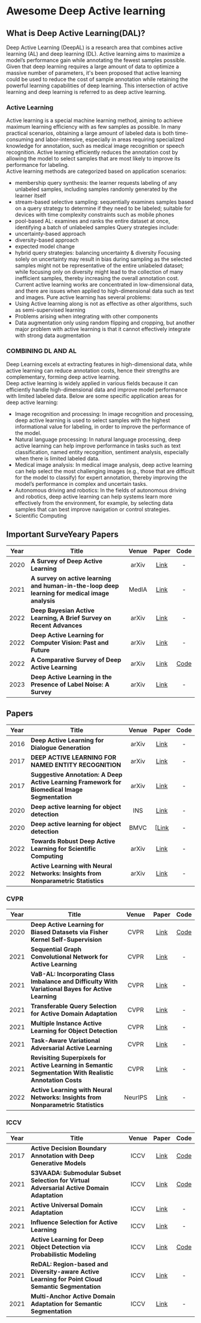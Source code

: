 # Awesome Deep Active learning  
## What is Deep Active Learning(DAL)?  
Deep Active Learning (DeepAL) is a research area that combines active learning (AL) and deep learning (DL). Active learning aims to maximize a model’s performance gain while annotating the fewest samples possible. Given that deep learning requires a large amount of data to optimize a massive number of parameters, it's been proposed that active learning could be used to reduce the cost of sample annotation while retaining the powerful learning capabilities of deep learning. This intersection of active learning and deep learning is referred to as deep active learning​.
### Active Learning
Active learning is a special machine learning method, aiming to achieve maximum learning efficiency with as few samples as possible. In many practical scenarios, obtaining a large amount of labeled data is both time-consuming and labor-intensive, especially in areas requiring specialized knowledge for annotation, such as medical image recognition or speech recognition. Active learning efficiently reduces the annotation cost by allowing the model to select samples that are most likely to improve its performance for labeling.  
Active learning methods are categorized based on application scenarios:  
* membership query synthesis: the learner requests labeling of any unlabeled samples, including samples randomly generated by the learner itself
* stream-based selective sampling: sequentially examines samples based on a query strategy to determine if they need to be labeled; suitable for devices with time complexity constraints such as mobile phones
* pool-based AL: examines and ranks the entire dataset at once, identifying a batch of unlabeled samples
Query strategies include:
* uncertainty-based approach
* diversity-based approach
* expected model change
* hybrid query strategies: balancing uncertainty & diversity
Focusing solely on uncertainty may result in bias during sampling as the selected samples might not be representative of the entire unlabeled dataset; while focusing only on diversity might lead to the collection of many inefficient samples, thereby increasing the overall annotation cost.
Current active learning works are concentrated in low-dimensional data, and there are issues when applied to high-dimensional data such as text and images. Pure active learning has several problems:
* Using Active learning along is not as effective as other algorithms, such as semi-supervised learning
* Problems arising when integrating with other components
* Data augmentation only using random flipping and cropping, but another major problem with active learning is that it cannot effectively integrate with strong data augmentation
### COMBINING DL AND AL
Deep Learning excels at extracting features in high-dimensional data, while active learning can reduce annotation costs, hence their strengths are complementary, forming deep active learning.  
Deep active learning is widely applied in various fields because it can efficiently handle high-dimensional data and improve model performance with limited labeled data. Below are some specific application areas for deep active learning:  
* Image recognition and processing: In image recognition and processing, deep active learning is used to select samples with the highest informational value for labeling, in order to improve the performance of the model.
* Natural language processing: In natural language processing, deep active learning can help improve performance in tasks such as text classification, named entity recognition, sentiment analysis, especially when there is limited labeled data.
* Medical image analysis: In medical image analysis, deep active learning can help select the most challenging images (e.g., those that are difficult for the model to classify) for expert annotation, thereby improving the model’s performance in complex and uncertain tasks.
* Autonomous driving and robotics: In the fields of autonomous driving and robotics, deep active learning can help systems learn more effectively from the environment, for example, by selecting data samples that can best improve navigation or control strategies.
* Scientific Computing

## Important SurveYeary Papers  
| Year     | Title     | Venue | Paper | Code |
| :-------: | ------- | :-------: | :-------: | :-------: |
| 2020 | **A Survey of Deep Active Learning** | arXiv |[Link](https://arxiv.org/abs/2009.00236) |-|
| 2021 | **A survey on active learning and human-in-the-loop deep learning for medical image analysis**  | MedIA |[Link](https://www.sciencedirect.com/science/article/abs/pii/S1361841521001080)|-|
| 2022 | **Deep Bayesian Active Learning, A Brief Survey on Recent Advances**  | arXiv |[Link](https://arxiv.org/abs/2012.08044)|-|
| 2022 | **Deep Active Learning for Computer Vision: Past and Future**  | arXiv |[Link](https://arxiv.org/abs/2211.14819)|-|
| 2022 | **A Comparative Survey of Deep Active Learning**  | arXiv |[Link](https://arxiv.org/abs/2203.13450) |[Code](https://github.com/SineZHAN/deepALplus)|
| 2023 | **Deep Active Learning in the Presence of Label Noise: A Survey**  | arXiv |[Link](https://arxiv.org/abs/2302.11075) |-|


## Papers
| Year     | Title     | Venue | Paper | Code |
| :-------: | ------- | :-------: | :-------: | :-------: |
|2016| **Deep Active Learning for Dialogue Generation**   |arXiv|[Link](https://arxiv.org/abs/1612.03929)|-|
|2017| **DEEP ACTIVE LEARNING FOR NAMED ENTITY RECOGNITION**   |arXiv|[Link](https://arxiv.org/pdf/1707.05928.pdf)|-|
|2017| **Suggestive Annotation: A Deep Active Learning Framework for Biomedical Image Segmentation**   |arXiv|[Link](https://arxiv.org/abs/2302.11075)|-|
|2020| **Deep active learning for object detection**   |INS|[Link](https://www.sciencedirect.com/science/article/abs/pii/S0020025521008197)|-|
|2020| **Deep active learning for object detection**   |BMVC|[[Link](http://www.bmva.org/bmvc/2018/contents/papers/0287.pdf)|-|
|2022| **Towards Robust Deep Active Learning for Scientific Computing**   |arXiv|[Link](https://arxiv.org/abs/2201.12632)|-|
|2022| **Active Learning with Neural Networks: Insights from Nonparametric Statistics**   |arXiv|[Link](https://arxiv.org/abs/2210.08367)|-|


### CVPR
| Year     | Title     | Venue | Paper | Code |
| :-------: | ------- | :-------: | :-------: | :-------: |
|2020| **Deep Active Learning for Biased Datasets via Fisher Kernel Self-Supervision**   |CVPR|[Link](https://openaccess.thecvf.com/content_CVPR_2020/papers/Gudovskiy_Deep_Active_Learning_for_Biased_Datasets_via_Fisher_Kernel_Self-Supervision_CVPR_2020_paper.pdf)|[Code](https://github.com/gudovskiy/al-fk-self-supervision)|
|2021| **Sequential Graph Convolutional Network for Active Learning**   |CVPR|[Link](https://openaccess.thecvf.com/content/CVPR2021/papers/Caramalau_Sequential_Graph_Convolutional_Network_for_Active_Learning_CVPR_2021_paper.pdf)|-|
|2021| **VaB-AL: Incorporating Class Imbalance and Difficulty With Variational Bayes for Active Learning**   |CVPR|[Link](https://openaccess.thecvf.com/content/CVPR2021/papers/Choi_VaB-AL_Incorporating_Class_Imbalance_and_Difficulty_With_Variational_Bayes_for_CVPR_2021_paper.pdf)|-|
|2021| **Transferable Query Selection for Active Domain Adaptation**   |CVPR|[Link](https://openaccess.thecvf.com/content/CVPR2021/papers/Fu_Transferable_Query_Selection_for_Active_Domain_Adaptation_CVPR_2021_paper.pdf)|-|
|2021| **Multiple Instance Active Learning for Object Detection**   |CVPR|[Link](https://openaccess.thecvf.com/content/CVPR2021/papers/Yuan_Multiple_Instance_Active_Learning_for_Object_Detection_CVPR_2021_paper.pdf)|-|
|2021| **Task-Aware Variational Adversarial Active Learning**   |CVPR|[Link](https://arxiv.org/abs/2002.04709)|-|
|2021| **Revisiting Superpixels for Active Learning in Semantic Segmentation With Realistic Annotation Costs**   |CVPR|[Link](https://openaccess.thecvf.com/content/CVPR2021/papers/Cai_Revisiting_Superpixels_for_Active_Learning_in_Semantic_Segmentation_With_Realistic_CVPR_2021_paper.pdf)|-|
|2022| **Active Learning with Neural Networks: Insights from Nonparametric Statistics**   |NeurIPS|[Link](https://openreview.net/pdf?id=LRMmgkcoCnW)|-|

### ICCV
| Year     | Title     | Venue | Paper | Code |
| :-------: | ------- | :-------: | :-------: | :-------: |
|2017| **Active Decision Boundary Annotation with Deep Generative Models**   |ICCV|[Link](https://arxiv.org/abs/1703.06971)|[Code](https://github.com/MiriamHu/ActiveBoundary)|
|2021| **S3VAADA: Submodular Subset Selection for Virtual Adversarial Active Domain Adaptation**   |ICCV|[Link](https://openaccess.thecvf.com/content/ICCV2021/papers/Rangwani_S3VAADA_Submodular_Subset_Selection_for_Virtual_Adversarial_Active_Domain_Adaptation_ICCV_2021_paper.pdf)|[Code](https://github.com/val-iisc/s3vaada)|
|2021| **Active Universal Domain Adaptation**   |ICCV|[Link](https://openaccess.thecvf.com/content/ICCV2021/papers/Ma_Active_Universal_Domain_Adaptation_ICCV_2021_paper.pdf)|-|
|2021| **Influence Selection for Active Learning**   |ICCV|[Link](https://openaccess.thecvf.com/content/ICCV2021/papers/Liu_Influence_Selection_for_Active_Learning_ICCV_2021_paper.pdf)|-|
|2021| **Active Learning for Deep Object Detection via Probabilistic Modeling**   |ICCV|[Link](https://openaccess.thecvf.com/content/ICCV2021/papers/Choi_Active_Learning_for_Deep_Object_Detection_via_Probabilistic_Modeling_ICCV_2021_paper.pdf)|[Code](https://github.com/NVlabs/AL-MDN)|
|2021| **ReDAL: Region-based and Diversity-aware Active Learning for Point Cloud Semantic Segmentation**   |ICCV|[Link](https://openaccess.thecvf.com/content/ICCV2021/papers/Wu_ReDAL_Region-Based_and_Diversity-Aware_Active_Learning_for_Point_Cloud_Semantic_ICCV_2021_paper.pdf)|-|
|2021| **Multi-Anchor Active Domain Adaptation for Semantic Segmentation**   |ICCV|[Link](https://openaccess.thecvf.com/content/ICCV2021/papers/Ning_Multi-Anchor_Active_Domain_Adaptation_for_Semantic_Segmentation_ICCV_2021_paper.pdf)|-|

